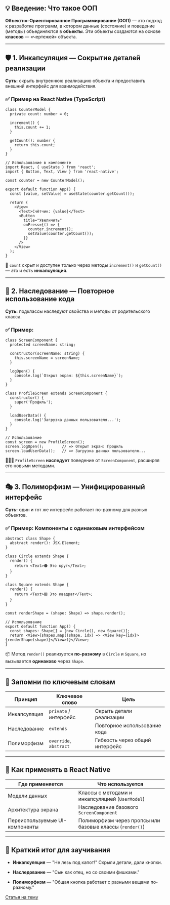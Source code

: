 ## 💡 **Введение: Что такое ООП**

**Объектно-Ориентированное Программирование (ООП)** — это подход к разработке программ, в котором данные (состояние) и поведение (методы) объединяются в **объекты**. Эти объекты создаются на основе **классов** — «чертежей» объекта.

---

## 🛡️ **1. Инкапсуляция — Сокрытие деталей реализации**

**Суть:** скрыть внутреннюю реализацию объекта и предоставить внешний интерфейс для взаимодействия.

### ✅ Пример на React Native (TypeScript)

```tsx
class CounterModel {
  private count: number = 0;

  increment() {
    this.count += 1;
  }

  getCount(): number {
    return this.count;
  }
}

// Использование в компоненте
import React, { useState } from 'react';
import { Button, Text, View } from 'react-native';

const counter = new CounterModel();

export default function App() {
  const [value, setValue] = useState(counter.getCount());

  return (
    <View>
      <Text>Счётчик: {value}</Text>
      <Button
        title="Увеличить"
        onPress={() => {
          counter.increment();
          setValue(counter.getCount());
        }}
      />
    </View>
  );
}
```

🔐 `count` скрыт и доступен только через методы `increment()` и `getCount()` — это и есть **инкапсуляция**.

---

## 🧬 **2. Наследование — Повторное использование кода**

**Суть:** подклассы наследуют свойства и методы от родительского класса.

### ✅ Пример:

```tsx
class ScreenComponent {
  protected screenName: string;

  constructor(screenName: string) {
    this.screenName = screenName;
  }

  logOpen() {
    console.log(`Открыт экран: ${this.screenName}`);
  }
}

class ProfileScreen extends ScreenComponent {
  constructor() {
    super('Профиль');
  }

  loadUserData() {
    console.log('Загрузка данных пользователя...');
  }
}

// Использование
const screen = new ProfileScreen();
screen.logOpen();        // => Открыт экран: Профиль
screen.loadUserData();   // => Загрузка данных пользователя...
```

👨‍👩‍👧 `ProfileScreen` **наследует** поведение от `ScreenComponent`, расширяя его новыми методами.

---

## 🎭 **3. Полиморфизм — Унифицированный интерфейс**

**Суть:** один и тот же интерфейс работает по-разному для разных объектов.

### ✅ Пример: Компоненты с одинаковым интерфейсом

```tsx
abstract class Shape {
  abstract render(): JSX.Element;
}

class Circle extends Shape {
  render() {
    return <Text>🟠 Это круг</Text>;
  }
}

class Square extends Shape {
  render() {
    return <Text>🟥 Это квадрат</Text>;
  }
}

const renderShape = (shape: Shape) => shape.render();

// Использование
export default function App() {
  const shapes: Shape[] = [new Circle(), new Square()];
  return <View>{shapes.map((shape, idx) => <View key={idx}>{renderShape(shape)}</View>)}</View>;
}
```

📦 Метод `render()` реализуется **по-разному** в `Circle` и `Square`, но вызывается **одинаково** через `Shape`.

---

## 🧠 **Запомни по ключевым словам**

|Принцип|Ключевое слово|Цель|
|---|---|---|
|Инкапсуляция|`private` / интерфейс|Скрыть детали реализации|
|Наследование|`extends`|Повторное использование кода|
|Полиморфизм|`override`, `abstract`|Гибкость через общий интерфейс|

---

## 🧪 Как применять в React Native

|Где применяется|Что используется|
|---|---|
|Модели данных|Классы с методами и инкапсуляцией (`UserModel`)|
|Архитектура экрана|Наследование базового `ScreenComponent`|
|Переиспользуемые UI-компоненты|Полиморфизм через пропсы или базовые классы (`render()`)|

---

## 📌 Краткий итог для заучивания

- **Инкапсуляция** — "Не лезь под капот!" Скрыли детали, дали кнопки.
    
- **Наследование** — "Сын как отец, но со своими фишками."
    
- **Полиморфизм** — "Общая кнопка работает с разными вещами по-разному."

[Статья на тему](https://purpleschool.ru/blog/obektno-orientirovannoe-programmirovanie-ot-osnov-k-masterstvu)
